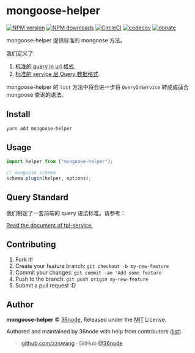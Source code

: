 # mongoose-helper

[![NPM version](https://img.shields.io/npm/v/mongoose-helper.svg?style=flat)](https://npmjs.com/package/mongoose-helper)
[![NPM downloads](https://img.shields.io/npm/dm/mongoose-helper.svg?style=flat)](https://npmjs.com/package/mongoose-helper)
[![CircleCI](https://circleci.com/gh/36node/mongoose-helper/tree/master.svg?style=shield)](https://circleci.com/gh/36node/mongoose-helper/tree/master)
[![codecov](https://codecov.io/gh/36node/mongoose-helper/branch/master/graph/badge.svg)](https://codecov.io/gh/36node/mongoose-helper)
[![donate](https://img.shields.io/badge/$-donate-ff69b4.svg?maxAge=2592000&style=flat)](https://github.com/36node/donate)

mongoose-helper 提供标准的 mongoose 方法。

我们定义了:

1.  [标准的 query in url 格式](../tpl-service/README.md##QueryInRoute).
2.  [标准的 service 层 Query 数据格式](../tpl-service/README.md##QueryInService).

mongoose-helper 的 `list` 方法中将会进一步将 `QueryInService` 转成成适合 mongoose 查询的语法。

## Install

```bash
yarn add mongoose-helper
```

## Usage

```js
import helper from ("mongoose-helper");

// mongoose schema
schema.plugin(helper, options);
```

## Query Standard

我们制定了一套前端的 query 语法标准。请参考：

[Read the document of tpl-service.](../tpl-service/README.md##Routes)

## Contributing

1.  Fork it!
2.  Create your feature branch: `git checkout -b my-new-feature`
3.  Commit your changes: `git commit -am 'Add some feature'`
4.  Push to the branch: `git push origin my-new-feature`
5.  Submit a pull request :D

## Author

**mongoose-helper** © [36node](https://github.com/36node), Released under the [MIT](./LICENSE) License.

Authored and maintained by 36node with help from contributors ([list](https://github.com/36node/mongoose-helper/contributors)).

> [github.com/zzswang](https://github.com/zzswang) · GitHub [@36node](https://github.com/36node)
